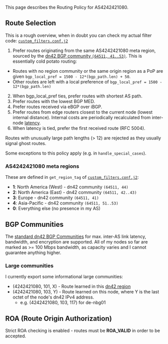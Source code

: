 This page describes the Routing Policy for AS4242421080.

## Route Selection

This is a rough overview, when in doubt you can check my actual filter code: [`custom_filters.conf.j2`](roles/config-bird2/config/custom_filters.conf.j2)

1. Prefer routes originating from the same AS4242421080 meta region, sourced by the [dn42 BGP community `(64511, 41..53)`](https://dn42.dev/howto/Bird-communities). This is essentially cold potato routing:
  - Routes with no region community or the same origin region as a PoP are given `bgp_local_pref = 1500 - 12*(bgp_path.len) + 50`.
  - Other routes are left with a local preference of `bgp_local_pref = 1500 - 12*(bgp_path.len)`
2. When bgp_local_pref ties, prefer routes with shortest AS path.
3. Prefer routes with the lowest BGP MED.
4. Prefer routes received via eBGP over iBGP.
5. Prefer routes from edge routers closest to the current node (lowest internal distance). Internal costs are periodically recalculated from inter-node [latency](https://github.com/jlu5/ansible-dn42/tree/main/scripts/igpping).
6. When latency is tied, prefer the first received route (RFC 5004).

Routes with unusually large path lengths (> 12) are rejected as they usually signal ghost routes.

Some exceptions to this policy apply (e.g. in `handle_special_cases`).

### AS4242421080 meta regions

These are defined in `get_region_tag` of [`custom_filters.conf.j2`](roles/config-bird2/config/custom_filters.conf.j2):

- **1**: North America (West) - dn42 community `(64511, 44)`
- **2**: North America (East) - dn42 community `(64511, 42..43)`
- **3**: Europe - dn42 community `(64511, 41)`
- **4**: Asia-Pacific - dn42 community `(64511, 51..53)`
- **0**: Everything else (no presence in my AS)

## BGP Communities

The [standard dn42 BGP Communities](https://dn42.net/howto/Bird-communities) for max. inter-AS link latency, bandwidth, and encryption are supported. All of my nodes so far are marked as >= 100 Mbps bandwidth, as capacity varies and I cannot guarantee anything higher.

### Large communities

I currently export some informational large communities:

- (4242421080, 101, X) - Route learned in this [dn42 region](https://lists.nox.tf/pipermail/dn42/2015-December/001259.html)
- (4242421080, 103, Y) - Route learned on this node, where Y is the last octet of the node's dn42 IPv4 address.
  - e.g. (4242421080, 103, 117) for de-nbg01

## ROA (Route Origin Authorization)

Strict ROA checking is enabled - routes must be **ROA_VALID** in order to be accepted.
